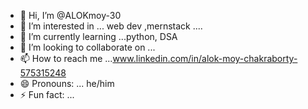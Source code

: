 - 👋 Hi, I’m @ALOKmoy-30
- 👀 I’m interested in ... web dev ,mernstack ....
- 🌱 I’m currently learning ...python, DSA 
- 💞️ I’m looking to collaborate on ...
- 📫 How to reach me ...www.linkedin.com/in/alok-moy-chakraborty-575315248
- 😄 Pronouns: ... he/him
- ⚡ Fun fact: ...

<!---
ALOKmoy-30/ALOKmoy-30 is a ✨ special ✨ repository because its `README.md` (this file) appears on your GitHub profile.
You can click the Preview link to take a look at your changes.
--->

